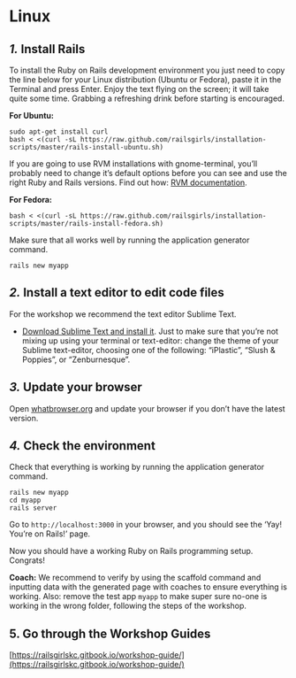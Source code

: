 # Linux

## _1._ Install Rails

To install the Ruby on Rails development environment you just need to copy the line below for your Linux distribution \(Ubuntu or Fedora\), paste it in the Terminal and press Enter. Enjoy the text flying on the screen; it will take quite some time. Grabbing a refreshing drink before starting is encouraged.

**For Ubuntu:**

```text
sudo apt-get install curl
bash < <(curl -sL https://raw.github.com/railsgirls/installation-scripts/master/rails-install-ubuntu.sh)
```

If you are going to use RVM installations with gnome-terminal, you’ll probably need to change it’s default options before you can see and use the right Ruby and Rails versions. Find out how: [RVM documentation](http://rvm.io/integration/gnome-terminal).

**For Fedora:**

```text
bash < <(curl -sL https://raw.github.com/railsgirls/installation-scripts/master/rails-install-fedora.sh)
```

Make sure that all works well by running the application generator command.

```text
rails new myapp
```

## _2._ Install a text editor to edit code files

For the workshop we recommend the text editor Sublime Text.

* [Download Sublime Text and install it](http://www.sublimetext.com/2). Just to make sure that you’re not mixing up using your terminal or text-editor: change the theme of your Sublime text-editor, choosing one of the following: “iPlastic”, “Slush & Poppies”, or “Zenburnesque”.

## _3._ Update your browser

Open [whatbrowser.org](http://whatbrowser.org/) and update your browser if you don’t have the latest version.

## _4._ Check the environment

Check that everything is working by running the application generator command.

```text
rails new myapp
cd myapp
rails server
```

Go to `http://localhost:3000` in your browser, and you should see the ‘Yay! You’re on Rails!’ page.

Now you should have a working Ruby on Rails programming setup. Congrats!

**Coach:** We recommend to verify by using the scaffold command and inputting data with the generated page with coaches to ensure everything is working. Also: remove the test app `myapp` to make super sure no-one is working in the wrong folder, following the steps of the workshop.

## 5. Go through the Workshop Guides

[https://railsgirlskc.gitbook.io/workshop-guide/](https://railsgirlskc.gitbook.io/workshop-guide/)

